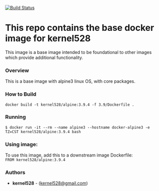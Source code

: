 [![Build Status](http://drone.kernelsanders.biz/api/badges/kernel528/alpine-docker/status.svg?ref=/refs/heads/3.9)](http://drone.kernelsanders.biz/kernel528/alpine-docker)
# This repo contains the base docker image for kernel528

This image is a base image intended to be foundational to other images which provide additional functionality.

### Overview
This is a base image with alpine3 linux OS, with core packages.


### How to Build
``docker build -t kernel528/alpine:3.9.4 -f 3.9/Dockerfile .``

### Running
``$ docker run -it --rm --name alpine3 --hostname docker-alpine3 -e TZ=CST kernel528/alpine:3.9.4 bash``

### Using image:
To use this image, add this to a downstream image Dockerfile:  
``FROM kernel528/alpine:3.9.4``


### Authors
* **kernel528** - (kernel528@gmail.com)
